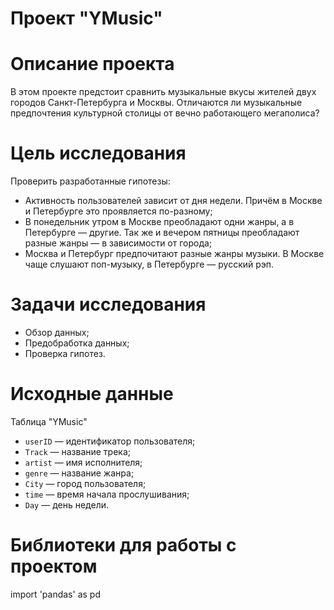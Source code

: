 # Проект "YMusic"

# Описание проекта

В этом проекте предстоит сравнить музыкальные вкусы жителей двух городов Санкт-Петербурга и Москвы. Отличаются ли музыкальные предпочтения культурной столицы от вечно работающего мегаполиса?

# Цель исследования

Проверить разработанные гипотезы:
- Активность пользователей зависит от дня недели. Причём в Москве и Петербурге это проявляется по-разному;
- В понедельник утром в Москве преобладают одни жанры, а в Петербурге — другие. Так же и вечером пятницы преобладают разные жанры — в зависимости от города;
- Москва и Петербург предпочитают разные жанры музыки. В Москве чаще слушают поп-музыку, в Петербурге — русский рэп.

# Задачи исследования

- Обзор данных;
- Предобработка данных;
- Проверка гипотез.

# Исходные данные

Таблица "YMusic"

* `userID` — идентификатор пользователя;
* `Track` — название трека;  
* `artist` — имя исполнителя;
* `genre` — название жанра;
* `City` — город пользователя;
* `time` — время начала прослушивания;
* `Day` — день недели.

# Библиотеки для работы с проектом

import 'pandas' as pd
